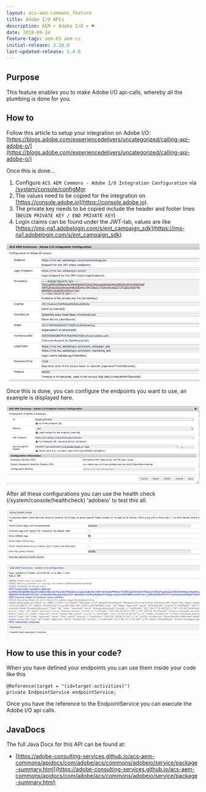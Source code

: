 ```yaml
---
layout: acs-aem-commons_feature
title: Adobe I/O APIs
description: AEM + Adobe I/O = ♥
date: 2018-09-24
feature-tags: aem-65 aem-cs
initial-release: 3.18.0
last-updated-release: 5.4.0
---
```


## Purpose

This feature enables you to make Adobe I/O api-calls, whereby all the plumbing is done for you.

## How to

Follow this article to setup your integration on Adobe I/O: [https://blogs.adobe.com/experiencedelivers/uncategorized/calling-api-adobe-o/](https://blogs.adobe.com/experiencedelivers/uncategorized/calling-api-adobe-o/)

Once this is done...

1. Configure `ACS AEM Commons - Adobe I/O Integration Configuration` via [/system/console/configMgr](http://localhost:4502/system/console/configMgr)
2. The values need to be copied for the integration on [https://console.adobe.io](https://console.adobe.io).
3. The private key needs to be copied include the header and footer lines (`BEGIN PRIVATE KEY / END PRIVATE KEY`)
4. Login claims can be found under the JWT-tab, values are like [https://ims-na1.adobelogin.com/s/ent_campaign_sdk](https://ims-na1.adobelogin.com/s/ent_campaign_sdk)

![Adobe I/O Integration](./images/adobeio-configuration.jpg)

Once this is done, you can configure the endpoints you want to use, an example is displayed here.

![Endpoint configuration](./images/adobeio-endpoint-config.jpg)

After all these configurations you can use the health check (/system/console/healthcheck) 'adobeio' to test this all.

![Adobe I/O healthcheck](./images/adobeio-healthcheck.jpg)

## How to use this in your code?

When you have defined your endpoints you can use them inside your code like this

    @Reference(target = "(id=target-activities)")
    private EndpointService endpointService;

Once you have the reference to the EndpointService you can execute the Adobe I/O api calls.

## JavaDocs

The full Java Docs for this API can be found at:

* [https://adobe-consulting-services.github.io/acs-aem-commons/apidocs/com/adobe/acs/commons/adobeio/service/package-summary.html](https://adobe-consulting-services.github.io/acs-aem-commons/apidocs/com/adobe/acs/commons/adobeio/service/package-summary.html)
